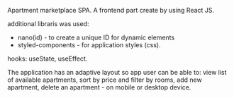 Apartment marketplace SPA. A frontend part create by using React JS.

additional libraris was used:

- nano(id) - to create a unique ID for dynamic elements
- styled-components - for application styles (css).

hooks: useState, useEffect.

The application has an adaptive layout so app user can be able to: view list of
available apartments, sort by price and filter by rooms, add new apartment,
delete an apartment - on mobile or desktop device.
